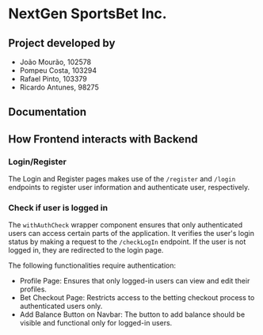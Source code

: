 # NextGen SportsBet Inc.
## Project developed by
- João Mourão, 102578
- Pompeu Costa, 103294
- Rafael Pinto, 103379
- Ricardo Antunes, 98275

## Documentation

## How Frontend interacts with Backend

### Login/Register

The Login and Register pages makes use of the ```/register``` and ```/login``` endpoints to register user information and authenticate user, respectively.

### Check if user is logged in 

The ```withAuthCheck``` wrapper component ensures that only authenticated users can access certain parts of the application. It verifies the user's login status by making a request to the ```/checkLogIn``` endpoint. If the user is not logged in, they are redirected to the login page.

The following functionalities require authentication:

* Profile Page: Ensures that only logged-in users can view and edit their profiles.
* Bet Checkout Page: Restricts access to the betting checkout process to authenticated users only.
* Add Balance Button on Navbar: The button to add balance should be visible and functional only for logged-in users.






